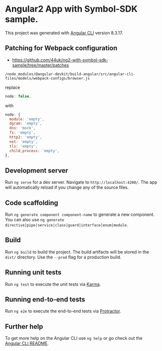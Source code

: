 # Angular2 App with Symbol-SDK sample.

This project was generated with [Angular CLI](https://github.com/angular/angular-cli) version 8.3.17.

## Patching for Webpack configuration

- https://github.com/44uk/ng2-with-symbol-sdk-sample/tree/master/patches

`/node_modules/@angular-devkit/build-angular/src/angular-cli-files/models/webpack-configs/browser.js`

replace

```js
node: false,
```

with

```js
node: {
  module: 'empty',
  dgram: 'empty',
  dns: 'mock',
  fs: 'empty',
  http2: 'empty',
  net: 'empty',
  tls: 'empty',
  child_process: 'empty',
},
```

## Development server

Run `ng serve` for a dev server. Navigate to `http://localhost:4200/`. The app will automatically reload if you change any of the source files.

## Code scaffolding

Run `ng generate component component-name` to generate a new component. You can also use `ng generate directive|pipe|service|class|guard|interface|enum|module`.

## Build

Run `ng build` to build the project. The build artifacts will be stored in the `dist/` directory. Use the `--prod` flag for a production build.

## Running unit tests

Run `ng test` to execute the unit tests via [Karma](https://karma-runner.github.io).

## Running end-to-end tests

Run `ng e2e` to execute the end-to-end tests via [Protractor](http://www.protractortest.org/).

## Further help

To get more help on the Angular CLI use `ng help` or go check out the [Angular CLI README](https://github.com/angular/angular-cli/blob/master/README.md).
